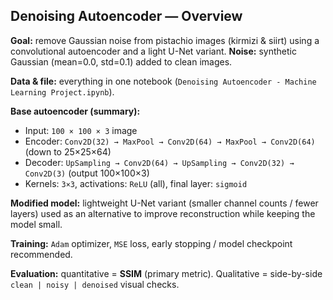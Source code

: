 ## Denoising Autoencoder — Overview

**Goal:** remove Gaussian noise from pistachio images (kirmizi & siirt) using a convolutional autoencoder and a light U-Net variant.
**Noise:** synthetic Gaussian (mean=0.0, std=0.1) added to clean images.

**Data & file:** everything in one notebook (`Denoising Autoencoder - Machine Learning Project.ipynb`).

**Base autoencoder (summary):**

* Input: `100 × 100 × 3` image
* Encoder: `Conv2D(32) → MaxPool → Conv2D(64) → MaxPool → Conv2D(64)` (down to 25×25×64)
* Decoder: `UpSampling → Conv2D(64) → UpSampling → Conv2D(32) → Conv2D(3)` (output 100×100×3)
* Kernels: `3×3`, activations: `ReLU` (all), final layer: `sigmoid`

**Modified model:** lightweight U-Net variant (smaller channel counts / fewer layers) used as an alternative to improve reconstruction while keeping the model small.

**Training:** `Adam` optimizer, `MSE` loss, early stopping / model checkpoint recommended.

**Evaluation:** quantitative = **SSIM** (primary metric). Qualitative = side-by-side `clean | noisy | denoised` visual checks.
